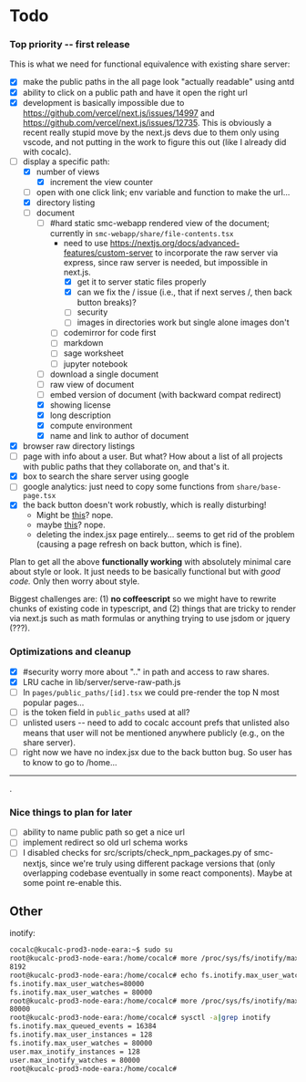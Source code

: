 # Todo

### Top priority -- first release

This is what we need for functional equivalence with existing share server:

- [x] make the public paths in the all page look "actually readable" using antd
- [x] ability to click on a public path and have it open the right url
- [x] development is basically impossible due to https://github.com/vercel/next.js/issues/14997 and https://github.com/vercel/next.js/issues/12735.  This is obviously a recent really stupid move by the next.js devs due to them only using vscode, and not putting in the work to figure this out (like I already did with cocalc).
- [ ] display a specific path:
  - [x] number of views
    - [x] increment the view counter
  - [ ] open with one click link; env variable and function to make the url...
  - [x]  directory listing
  - [ ] document
    - [ ] #hard static smc-webapp rendered view of the document; currently in `smc-webapp/share/file-contents.tsx`
      - need to use https://nextjs.org/docs/advanced-features/custom-server to incorporate the raw server via express, since raw server is needed, but impossible in next.js.
        - [x] get it to server static files properly
        - [x] can we fix the / issue (i.e., that if next serves /, then back button breaks)?
        - [ ] security
        - [ ] images in directories work  but single alone images don't
      - [ ]  codemirror for code first
      - [ ] markdown
      - [ ] sage worksheet
      - [ ] jupyter notebook
    - [ ] download a single document
    - [ ] raw view of document
    - [ ] embed version of document (with backward compat redirect)
    - [x] showing license
    - [x] long description
    - [x] compute environment
    - [x] name and link to author of document
- [x] browser raw directory listings
- [ ] page with info about a user.  But what?  How about a list of all projects with public paths that they collaborate on, and that's it.
- [x] box to search the share server using google
- [ ] google analytics: just need to copy some functions from `share/base-page.tsx`
- [x] the back button doesn't work robustly, which is really disturbing!
  - Might be [this](https://github.com/vercel/next.js/issues/7091)? nope.
  - maybe [this](https://github.com/vercel/next.js/issues/9989)? nope.
  - deleting the index.jsx page entirely... seems to get rid of the problem (causing a page refresh on back button, which is fine).

Plan to get all the above **functionally working** with absolutely minimal care about style or look.  It just needs to be basically functional but with _good code._  Only then worry about style.

Biggest challenges are: (1) **no coffeescript** so we might have to rewrite chunks of existing code in typescript, and (2) things that are tricky to render via next.js such as math formulas or anything trying to use jsdom or jquery (???).

### Optimizations and cleanup

- [x] #security  worry more about ".." in path and access to raw shares. 
- [x] LRU cache in lib/server/serve-raw-path.js
- [ ]  In `pages/public_paths/[id].tsx`  we could pre-render the top N most popular pages...
- [ ] is the token field in `public_paths`  used at all?
- [ ] unlisted users -- need to add to cocalc account prefs that unlisted also means that user will not be mentioned anywhere publicly (e.g., on the share server).
- [ ] right now we have no index.jsx due to the back button bug.  So user has to know to go to /home...

---

.

### Nice things to plan for later

- [ ] ability to name public path so get a nice url
- [ ] implement redirect so old url schema works
- [ ] I disabled checks for  src/scripts/check\_npm\_packages.py of smc-nextjs, since we're truly using different package versions that (only overlapping codebase eventually in some react components).   Maybe at some point re-enable this.

## Other

inotify:

```sh
cocalc@kucalc-prod3-node-eara:~$ sudo su
root@kucalc-prod3-node-eara:/home/cocalc# more /proc/sys/fs/inotify/max_user_watches
8192
root@kucalc-prod3-node-eara:/home/cocalc# echo fs.inotify.max_user_watches=80000 | sudo tee -a /etc/sysctl.conf && sudo sysctl -p
fs.inotify.max_user_watches=80000
fs.inotify.max_user_watches = 80000
root@kucalc-prod3-node-eara:/home/cocalc# more /proc/sys/fs/inotify/max_user_watches
80000
root@kucalc-prod3-node-eara:/home/cocalc# sysctl -a|grep inotify
fs.inotify.max_queued_events = 16384
fs.inotify.max_user_instances = 128
fs.inotify.max_user_watches = 80000
user.max_inotify_instances = 128
user.max_inotify_watches = 80000
root@kucalc-prod3-node-eara:/home/cocalc#
```
